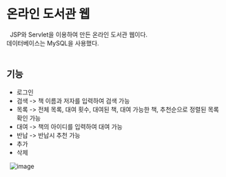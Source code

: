 # 온라인 도서관 웹
&nbsp;
JSP와 Servlet을 이용하여 만든 온라인 도서관 웹이다.  
데이터베이스는 MySQL을 사용했다.  
&nbsp;

## 기능
+ 로그인
+ 검색 -> 책 이름과 저자를 입력하여 검색 가능
+ 목록 -> 전체 목록, 대여 횟수, 대여된 책, 대여 가능한 책, 추천순으로 정렬된 목록 확인 가능
+ 대여 -> 책의 아이디를 입력하여 대여 가능
+ 반납 -> 반납시 추천 가능
+ 추가
+ 삭제

&nbsp;
![image](https://user-images.githubusercontent.com/56823099/115158812-0ce3e800-a0cb-11eb-93ef-e29921df29cb.png)

